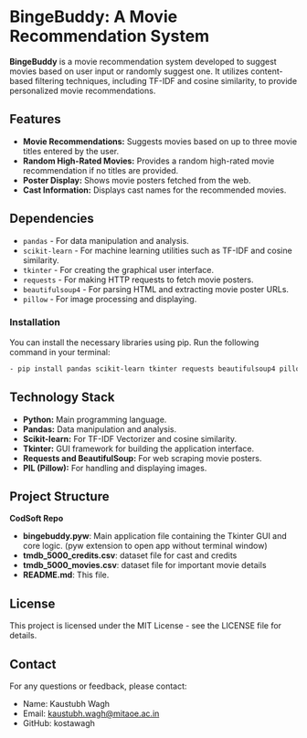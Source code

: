 # BingeBuddy: A Movie Recommendation System

**BingeBuddy** is a movie recommendation system developed to suggest movies based on user input or randomly suggest one. It utilizes content-based filtering techniques, including TF-IDF and cosine similarity, to provide personalized movie recommendations.


## Features
- **Movie Recommendations:** Suggests movies based on up to three movie titles entered by the user.
- **Random High-Rated Movies:** Provides a random high-rated movie recommendation if no titles are provided.
- **Poster Display:** Shows movie posters fetched from the web.
- **Cast Information:** Displays cast names for the recommended movies.


## Dependencies

- `pandas` - For data manipulation and analysis.
- `scikit-learn` - For machine learning utilities such as TF-IDF and cosine similarity.
- `tkinter` - For creating the graphical user interface.
- `requests` - For making HTTP requests to fetch movie posters.
- `beautifulsoup4` - For parsing HTML and extracting movie poster URLs.
- `pillow` - For image processing and displaying.

### Installation
You can install the necessary libraries using pip. Run the following command in your terminal:

```bash
- pip install pandas scikit-learn tkinter requests beautifulsoup4 pillow
```


## Technology Stack

- **Python:** Main programming language.
- **Pandas:** Data manipulation and analysis.
- **Scikit-learn:** For TF-IDF Vectorizer and cosine similarity.
- **Tkinter:** GUI framework for building the application interface.
- **Requests and BeautifulSoup:** For web scraping movie posters.
- **PIL (Pillow):** For handling and displaying images.


## Project Structure

**CodSoft Repo**
- **bingebuddy.pyw**: Main application file containing the Tkinter GUI and core logic. (pyw extension to open app without terminal window)
- **tmdb_5000_credits.csv**: dataset file for cast and credits
- **tmdb_5000_movies.csv**: dataset file for important movie details
- **README.md**: This file.


## License
This project is licensed under the MIT License - see the LICENSE file for details.


## Contact
For any questions or feedback, please contact:
- Name: Kaustubh Wagh
- Email: kaustubh.wagh@mitaoe.ac.in
- GitHub: kostawagh
